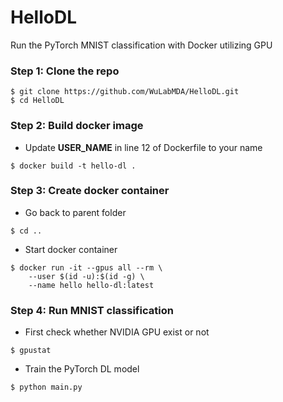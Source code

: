 # HelloDL
Run the PyTorch MNIST classification with Docker utilizing GPU

### Step 1: Clone the repo
```
$ git clone https://github.com/WuLabMDA/HelloDL.git
$ cd HelloDL
```

### Step 2: Build docker image
* Update **USER_NAME** in line 12 of Dockerfile to your name
```
$ docker build -t hello-dl .
```

### Step 3: Create docker container
* Go back to parent folder
```
$ cd ..
```
* Start docker container
```
$ docker run -it --gpus all --rm \
    --user $(id -u):$(id -g) \
    --name hello hello-dl:latest
```

### Step 4: Run MNIST classification
* First check whether NVIDIA GPU exist or not
```
$ gpustat
```
* Train the PyTorch DL model
```
$ python main.py
```
